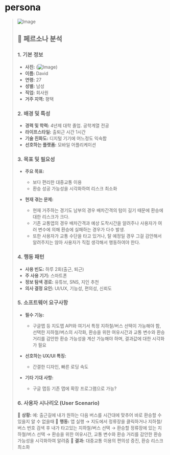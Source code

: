 # persona

> ![Image](https://github.com/user-attachments/assets/7f2d1d6d-5894-4f20-ae22-ab898be2d082)
> 
> ## 📌 페르소나 분석
> ### 1. 기본 정보
> * **사진:** (![Image](https://github.com/user-attachments/assets/5d5665c3-4283-4ea3-9178-6a66f6d6f61d))
> * **이름:** David
> * **연령:** 27
> * **성별:** 남성
> * **직업:** 회사원
> * **거주 지역:** 평택
> 
> ### 2. 배경 및 특성
> * **경력 및 학력:** 4년제 대학 졸업. 공학계열 전공
> * **라이프스타일:** 출퇴근 시간 1시간
> * **기술 친화도:** 디지털 기기에 어느정도 익숙함
> * **선호하는 플랫폼:** 모바일 어플리케이션
> 
> ### 3. 목표 및 필요성
> * **주요 목표:**
>   
>   * 보다 편리한 대중교통 이용
>   * 환승 성공 가능성을 시각화하여 리스크 최소화
> * **현재 겪는 문제:**
>   
>   * 현재 거주하는 경기도 남부의 경우 배차간격의 텀이 길기 때문에 환승에 대한 리스크가 크다. 
>   * 기존 교통앱의 경우 배차간격과 예상 도착시간을 알려주나 사용자가 여러 변수에 의해 환승에 실패하는 경우가 다수 발생.
>   * 또한 사용자가 교통 수단을 타고 있거나, 탈 예정일 경우 그걸 감안해서 알려주지는 않아 사용자가 직접 생각해서 행동하여야 한다.
> 
> ### 4. 행동 패턴
> * **사용 빈도:** 하루 2회(출근, 퇴근)
> * **주 사용 기기:** 스마트폰
> * **정보 탐색 경로:** 유튜브, SNS, 지인 추천
> * **의사 결정 요인:** UI/UX, 기능성, 편의성, 신뢰도
> 
> ### 5. 소프트웨어 요구사항
> * **필수 기능:**
>   
>   * 구글맵 등 지도맵 API와 여기서 특정 지하철/버스 선택이 가능해야 함, 선택한 지하철/버스의 시각화, 환승을 위한 여유시간과 교통 변수와 환승 거리를 감안한 환승 가능성을 계산 가능해야 하며, 결과값에 대한 시각화가 필요
> * **선호하는 UX/UI 특징:**
>   
>   * 간결한 디자인, 빠른 로딩 속도
> * **기타 기대 사항:**
>   
>   * 구글 맵등 기존 맵에 확장 프로그램으로 가능?
> 
> ### 6. 사용자 시나리오 (User Scenario)
> 📌 **상황:** 예: 출근길에 내가 원하는 다음 버스를 시간대에 맞추어 바로 환승할 수 있을지 알 수 없을때 📌 **행동:** 앱 실행 → 지도에서 정류장을 클릭하거나 지하철/버스 번호 검색 후 내가 타고있는 지하철/버스 선택 → 환승할 정류장에 있는 지하철/버스 선택 → 환승을 위한 여유시간, 교통 변수와 환승 거리를 감안한 환승 가능성을 시각화하여 알려줌 📌 **결과:** 대중교통 이용의 편의성 증진, 환승 리스크 최소화


